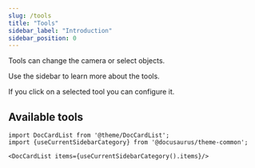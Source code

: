 ```yaml
---
slug: /tools
title: "Tools"
sidebar_label: "Introduction"
sidebar_position: 0
---
```



Tools can change the camera or select objects.

Use the sidebar to learn more about the tools.

If you click on a selected tool you can configure it.

## Available tools

```mdx-code-block
import DocCardList from '@theme/DocCardList';
import {useCurrentSidebarCategory} from '@docusaurus/theme-common';

<DocCardList items={useCurrentSidebarCategory().items}/>
```
